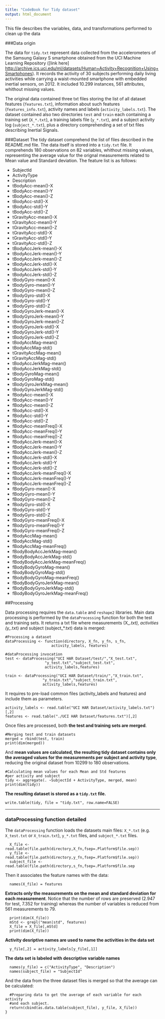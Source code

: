 ```yaml
---
title: "CodeBook for Tidy dataset"
output: html_document
---
```


This file describes the variables, data, and transformations performed to clean up the data

###Data origin

The data for `tidy.txt` represent data collected from the accelerometers of the Samsung Galaxy S smartphone obtained from the UCI Machine Learning Repository ([link here] http://archive.ics.uci.edu/ml/datasets/Human+Activity+Recognition+Using+Smartphones). It records the activity of 30 subjects performing daily living activities while carrying a waist-mounted smartphone with embedded inertial sensors, on 2012. It included 10.299 instances, 561 attributes, whithout missing values. 

The original data contained three txt files storing the list of all dataset features (`features.txt`), information about such features (`features_info.txt`), activity names and labels (`activity_labels.txt`). The dataset contained also two directories `test` and `train` each containing a training set (`X_*.txt`), a training labels file (`y_*.txt`), and a subject activity log (`subject_*.txt`), plus a directory comprehending a set of txt files describing Inertial Signals. 

###Dataset
The tidy dataset comprehend the list of files described in the README.md file. The data itself is stored into a `tidy.txt` file. It comprehends 180 observations on 82 variables, whithout missing values, representing the average value for the orignal measurements related to Mean value and Standard deviation. The feature list is as follows: 

- SubjectId
- ActivityType
- Description
- tBodyAcc-mean()-X
- tBodyAcc-mean()-Y
- tBodyAcc-mean()-Z
- tBodyAcc-std()-X
- tBodyAcc-std()-Y
- tBodyAcc-std()-Z
- tGravityAcc-mean()-X
- tGravityAcc-mean()-Y
- tGravityAcc-mean()-Z
- tGravityAcc-std()-X
- tGravityAcc-std()-Y
- tGravityAcc-std()-Z
- tBodyAccJerk-mean()-X
- tBodyAccJerk-mean()-Y
- tBodyAccJerk-mean()-Z
- tBodyAccJerk-std()-X
- tBodyAccJerk-std()-Y
- tBodyAccJerk-std()-Z
- tBodyGyro-mean()-X
- tBodyGyro-mean()-Y
- tBodyGyro-mean()-Z
- tBodyGyro-std()-X
- tBodyGyro-std()-Y
- tBodyGyro-std()-Z
- tBodyGyroJerk-mean()-X
- tBodyGyroJerk-mean()-Y
- tBodyGyroJerk-mean()-Z
- tBodyGyroJerk-std()-X
- tBodyGyroJerk-std()-Y
- tBodyGyroJerk-std()-Z
- tBodyAccMag-mean()
- tBodyAccMag-std()
- tGravityAccMag-mean()
- tGravityAccMag-std()
- tBodyAccJerkMag-mean()
- tBodyAccJerkMag-std()
- tBodyGyroMag-mean()
- tBodyGyroMag-std()
- tBodyGyroJerkMag-mean()
- tBodyGyroJerkMag-std()
- fBodyAcc-mean()-X
- fBodyAcc-mean()-Y
- fBodyAcc-mean()-Z
- fBodyAcc-std()-X
- fBodyAcc-std()-Y
- fBodyAcc-std()-Z
- fBodyAcc-meanFreq()-X
- fBodyAcc-meanFreq()-Y
- fBodyAcc-meanFreq()-Z
- fBodyAccJerk-mean()-X
- fBodyAccJerk-mean()-Y
- fBodyAccJerk-mean()-Z
- fBodyAccJerk-std()-X
- fBodyAccJerk-std()-Y
- fBodyAccJerk-std()-Z
- fBodyAccJerk-meanFreq()-X
- fBodyAccJerk-meanFreq()-Y
- fBodyAccJerk-meanFreq()-Z
- fBodyGyro-mean()-X
- fBodyGyro-mean()-Y
- fBodyGyro-mean()-Z
- fBodyGyro-std()-X
- fBodyGyro-std()-Y
- fBodyGyro-std()-Z
- fBodyGyro-meanFreq()-X
- fBodyGyro-meanFreq()-Y
- fBodyGyro-meanFreq()-Z
- fBodyAccMag-mean()
- fBodyAccMag-std()
- fBodyAccMag-meanFreq()
- fBodyBodyAccJerkMag-mean()
- fBodyBodyAccJerkMag-std()
- fBodyBodyAccJerkMag-meanFreq()
- fBodyBodyGyroMag-mean()
- fBodyBodyGyroMag-std()
- fBodyBodyGyroMag-meanFreq()
- fBodyBodyGyroJerkMag-mean()
- fBodyBodyGyroJerkMag-std()
- fBodyBodyGyroJerkMag-meanFreq()


##Processing

Data processing requires the `data.table` and `reshape2` libraries. Main data processing is performed by the `dataProcessing` function for both the test and training sets. It returns a txt file where measurements (X_*.txt), activities (y_*.txt) and subject (subject_*.txt) data is merged:

```{r}
#Processing a dataset
dataProcessing <- function(directory, X_fn, y_fn, s_fn, 
                     activity_labels, features) 

#dataProcessing invocation
test <- dataProcessing("UCI HAR Dataset/test/","X_test.txt",
                  "y_test.txt","subject_test.txt",
                  activity_labels,features)

train <- dataProcessing("UCI HAR Dataset/train/","X_train.txt",
                 "y_train.txt","subject_train.txt",
                 activity_labels,features)
```

It requires to pre-load common files (activity_labels and features) and include them as parameters. 
```{r}
activity_labels <- read.table("UCI HAR Dataset/activity_labels.txt")[,2]
features <- read.table("./UCI HAR Dataset/features.txt")[,2]
```

Once files are processed, both **the test and training sets are merged**.
```{r}
#Merging test and train datasets
merged = rbind(test, train)
print(dim(merged))
```

And **mean values are calculated, the resulting tidy dataset contains only the averaged values for the measurements per subject and activity type**, reducing the original dataset from 10299 to 180 observations.

```{r}
#Calculating mean values for each Mean and Std features 
#per activity and subject 
tidy <- aggregate(. ~SubjectId + ActivityType, merged, mean)
print(dim(tidy))
```

**The resulting dataset is stored as a `tidy.txt` file.**

```{r}
write.table(tidy, file = "tidy.txt", row.name=FALSE)
```


---
### dataProcessing function detailed
The `dataProcessing` function loads the datasets main files: `X_*.txt` (e.g. `X_test.txt` or `X_train.txt`), `y_*.txt` files, and `subject_*.txt` files.

```{r}
  X_file <- read.table(file.path(directory,X_fn,fsep=.Platform$file.sep))
  y_file <- read.table(file.path(directory,y_fn,fsep=.Platform$file.sep))
  subject_file <- read.table(file.path(directory,s_fn,fsep=.Platform$file.sep
```

Then it associates the feature names with the data:
```{r}
  names(X_file) = features
```
  
**Extracts only the measurements on the mean and standard deviation for each measurement**. Notice that the number of rows are preserved (2.947 for test, 7.352 for training) whereas the number of variables is reduced from 561 measurements to 79. 
```{r}
  print(dim(X_file))
  mStd <- grepl("mean|std", features)
  X_file = X_file[,mStd]
  print(dim(X_file))
```
  
**Activity desriptive names are used to name the activities in the data set**
```{r}
  y_file[,2] = activity_labels[y_file[,1]]
```
  
**The data set is labeled with descriptive variable names**
```{r}
  names(y_file) = c("ActivityType", "Description")
  names(subject_file) = "SubjectId"
```

And the data from the three dataset files is merged so that the average can be calculated:

```{r}
  #Preparing data to get the average of each variable for each activity 
  #and each subject.
  return(cbind(as.data.table(subject_file), y_file, X_file))
}
```


